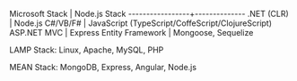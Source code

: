 
Microsoft Stack  | Node.js Stack
-----------------+--------------
.NET (CLR)       | Node.js
C#/VB/F#         | JavaScript (TypeScript/CoffeScript/ClojureScript)
ASP.NET MVC      | Express
Entity Framework | Mongoose, Sequelize

LAMP Stack: Linux, Apache, MySQL, PHP

MEAN Stack: MongoDB, Express, Angular, Node.js
